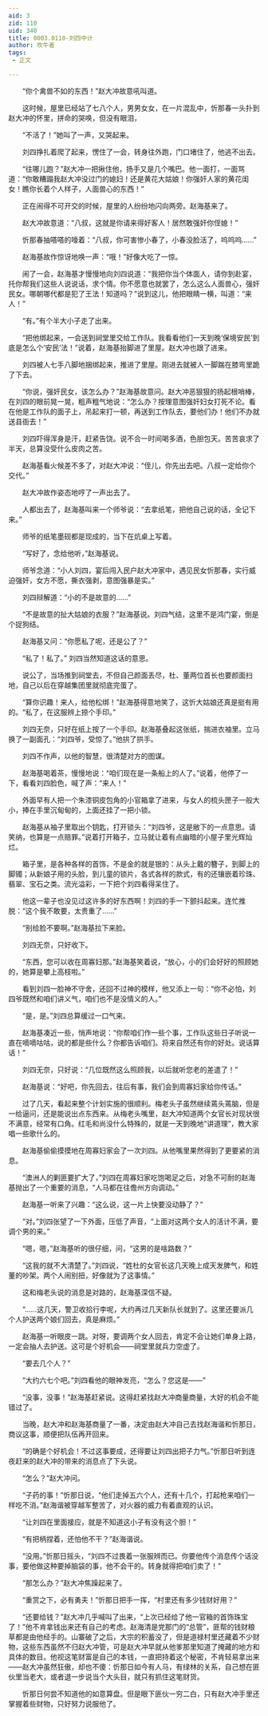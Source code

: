 ```yaml
---
aid: 3
zid: 110
uid: 340
title: 0003.0110-刘四中计
author: 吹牛者
tags: 
 - 正文

---
```




　　“你个禽兽不如的东西！”赵大冲故意吼叫道。

　　这时候，屋里已经站了七八个人，男男女女，在一片混乱中，忻那春一头扑到赵大冲的怀里，拼命的哭唤，但没有眼泪，

　　“不活了！”她叫了一声，又哭起来。

　　刘四挣扎着爬了起来，愣住了一会，转身往外跑，门口堵住了，他逃不出去。

　　“往哪儿跑？”赵大冲一把揪住他，扬手又是几个嘴巴。他一面打，一面骂道：“你敢糟蹋我赵大冲没过门的媳妇！还是黄花大姑娘！你强奸人家的黄花闺女！瞧你长着个人样子，人面兽心的东西！”

　　正在闹得不可开交的时候，屋里的人纷纷地闪向两旁。赵海基来了。

　　赵大冲故意道：“八叔，这就是你请来得好客人！居然敢强奸你侄媳！”

　　忻那春抽嗒嗒的嚎着：“八叔，你可害惨小春了，小春没脸活了，呜呜呜……”

　　赵海基故作惊讶地唤一声：“哦！”好像大吃了一惊。

　　闹了一会，赵海基才慢慢地向刘四说道：“我把你当个体面人，请你到赴宴，托你帮我们这些人说说话，求个情。你不愿意也就罢了，怎么这么人面兽心，强奸民女。哪朝哪代都是犯了王法！知道吗？”说到这儿，他把眼睛一横，叫道：“来人！”

　　“有。”有个半大小子走了出来。

　　“把他绑起来，一会送到祠堂里交给工作队。我看看他们一天到晚‘保境安民’到底是怎么个‘安民’法！”说着，赵海基抬脚进了里屋。赵大冲也跟了进来。

　　刘四被人七手八脚地捆绑起来，推进了里屋。刚进去就被人一脚踹在膝弯里跪了下去。

　　“你说，强奸民女，该怎么办？”赵海基故意问。赵大冲恶狠狠的扬起根哨棒，在刘四的眼前晃一晃，粗声粗气地说：“怎么办？按理意图强奸妇女打死不论。看在他是工作队的面子上，吊起来打一顿，再送到工作队去，要他们办！他们不办就送县衙去！”

　　刘四吓得浑身是汗，赶紧告饶。说不合一时间喝多酒，色胆包天。苦苦哀求了半天，总算没受什么皮肉之苦。

　　赵海基看火候差不多了，对赵大冲说：“侄儿，你先出去吧。八叔一定给你个交代。”

　　赵大冲故作姿态地哼了一声出去了。

　　人都出去了，赵海基叫来一个师爷说：“去拿纸笔，把他自己说的话，全记下来。”

　　师爷的纸笔墨砚都是现成的，当下在炕桌上写着。

　　“写好了，念给他听，”赵海基说。

　　师爷念道：“小人刘四，宴后闯入民户赵大冲家中，遇见民女忻那春，实行威迫强奸，女方不愿，撕衣强剥，意图强暴是实。”

　　刘四辩解道：“小的不是故意的……”

　　“不是故意的扯大姑娘的衣服？”赵海基说。刘四气结，这里不是鸿门宴，倒是个捉狗结。

　　赵海基又问：“你愿私了呢，还是公了？”

　　“私了！私了。” 刘四当然知道这话的意思。

　　说公了，当场推到祠堂去，不但自己颜面丢尽，杜、董两位首长也要颜面扫地，自己以后在穿越集团里就彻底完蛋了。

　　“算你识趣！来人，给他松绑！”赵海基得意地笑了，这忻大姑娘还真是挺有用的。“私了，在这服辨上捺个手印。”

　　刘四无奈，只好在纸上按了一个手印。赵海基叠起这张纸，揣进衣袖里。立马换了一副面孔：“刘四爷，受惊了。”他拱了拱手。

　　刘四不作声，以他的智慧，很清楚对方的图谋。

　　赵海基喝着茶，慢慢地说：“咱们现在是一条船上的人了。”说着，他停了一下，看看刘四脸色，喊了声：“来人！”

　　外面早有人把一个朱漆铜皮包角的小官箱拿了进来，与女人的梳头匣子一般大小，捧在手里沉甸甸的，上面还挂了一把小锁。

　　赵海基从袖子里取出个钥匙，打开锁头：“刘四爷，这是敝下的一点意思。请笑纳，也算是一点赔罪。”说着打开箱子，立马就让着有点幽暗的小屋子里光辉灿烂。

　　箱子里，是各种各样的首饰，不是金的就是银的：从头上戴的簪子，到脚上的脚镯；从新娘子用的头脸，到儿童的锁片，各式各样的款式，有的还镶嵌着珍珠、翡翠、宝石之类。流光溢彩，一下把个刘四看得呆住了。

　　他这一辈子也没见过这许多的好东西啊！刘四的手一下颤抖起来。连忙推脱：“这个我不敢要，太贵重了……”

　　“别给脸不要啊。”赵海基拉下来脸。

　　刘四无奈，只好收下。

　　“东西，您可以收在周寡妇那。”赵海基笑着说，“放心，小的们会好好的照顾她的，她算是攀上高枝啦。”

　　看到刘四一脸神不守舍，还回不过神的模样，他又添上一句：“你不必怕，刘四爷既然和咱们讲义气，咱们也不是没情义的人。”

　　“是，是。”刘四总算缓过一口气来。

　　赵海基凑近一些，悄声地说：“你帮咱们作一些个事，工作队这些日子听说一直在嘀嘀咕咕，说的都是些什么？你都告诉咱们。将来自然还有你的好处。说话算话！”

　　刘四无奈，只好说：“几位既然这么照顾我，以后就听您老的差遣了！”

　　赵海基说：“好吧，你先回去，往后有事，我们会到周寡妇家给你传话。”

　　过了几天，看起来整个计划实施的很顺利。梅老头子虽然继续蔫头蔫脑，但是一给逼问，还是能说出点东西来。从梅老头嘴里，赵大冲知道两个女官长对现状很不满意，经常有口角。红毛和尚没什么特殊的，就是一天到晚地“讲道理”，教大家唱一些歌什么的。

　　赵海基偷偷摸摸地在周寡妇家会了一次刘四。从他嘴里果然得到了更要紧的消息。

　　“澳洲人的剿匪要扩大了，”刘四在周寡妇家吃饱喝足之后，对急不可耐的赵海基抛出了一个重要的消息，“人马都在往儋州方向调动。”

　　赵海基一听来了兴趣：“这么说，这一片上快要没动静了？”

　　“对。”刘四张望了一下外面，压低了声音，“上面对这两个女人的活计不满，要调个男的来。”

　　“嗯，嗯，”赵海基听的很仔细，问，“这男的是啥路数？”

　　“这我的就不大清楚了。”刘四说，“姓杜的女官长这几天晚上成天发脾气，和姓董的吵架。两个人闹别扭，好像就为了这事情。”

　　这和梅老头说的消息是对路的，赵海基深信不疑。

　　“……这几天，警卫收拾行李呢，大约再过几天新队长就到了。这里还要派几个人护送两个娘们回去，真是麻烦。”

　　赵海基一听眼皮一跳。对呀，要调两个女人回去，肯定不会让她们单身上路，一定会抽人去护送。这可是个好机会——祠堂里就兵力空虚了。

　　“要去几个人？”

　　“大约六七个吧。”刘四看他的眼神发亮，“怎么？您这是——”

　　“没事，没事！”赵海基赶紧说。这得赶紧找赵大冲商量商量，大好的机会不能错过了。

　　当晚，赵大冲和赵海基商量了一番，决定由赵大冲自己去找赵海谐和忻那日，商议这事，顺便把队伍再开回来。

　　“的确是个好机会！不过这事要成，还得要让刘四出把子力气。”忻那日听到连夜赶来的赵大冲的带来的消息点了下头说。

　　“怎么？”赵大冲问。

　　“子药的事！”忻那日说，“他们走掉五六个人，还有十几个，打起枪来咱们一样吃不消。”赵海谐被穿越军整苦了，对火器的威力有着直观的认识。

　　“让刘四在里面接应，就是不知道这小子有没有这个胆！”

　　“有把柄捏着，还怕他不干？”赵海谐说。

　　“没用。”忻那日摇头，“刘四不过畏着一张服辨而已。你要他传个消息传个话没事，要他做这种要掉脑袋的事，他不会干的。转身就得把咱们卖了！”

　　“那怎么办？”赵大冲焦躁起来了。

　　“重赏之下，必有勇夫！”忻那日把手一挥，“村里还有多少钱财好用？”

　　“还要给钱？”赵大冲几乎喊叫了出来，“上次已经给了他一官箱的首饰珠宝了！”他不肯拿钱出来还有自己的考虑。赵海清是党那门的“总管”，匪帮的钱财粮草都是由他经手的。山寨破了之后，大宗的积蓄没了，但是道禄村里还藏着不少财物，这些东西虽然不归赵大冲管，可是赵大冲早就从他爹那里知道了掩藏的地方和具体的数目。他视这笔财富是自己的本钱，一直把持着这个秘密，不肯轻易拿出来——赵大冲虽然狂傲，却也不傻：忻那日如今有人马，有绿林的关系，自己想在匪伙里当老大，或者退一步说当个大头目，就只有抓住这笔财货。

　　忻那日何尝不知道他的如意算盘。但是眼下匪伙一穷二白，只有赵大冲手里还掌握着些财物，只好努力说服他了。


